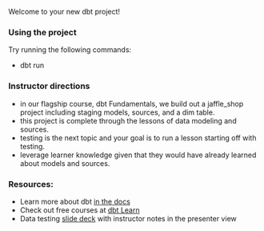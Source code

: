Welcome to your new dbt project!

### Using the project

Try running the following commands:
- dbt run

### Instructor directions
- in our flagship course, dbt Fundamentals, we build out a jaffle_shop project including staging models, sources, and a dim table.
- this project is complete through the lessons of data modeling and sources.
- testing is the next topic and your goal is to run a lesson starting off with testing.
- leverage learner knowledge given that they would have already learned about models and sources. 

### Resources:
- Learn more about dbt [in the docs](https://docs.getdbt.com/docs/introduction)
- Check out free courses at [dbt Learn](https://learn.getdbt.com/)
- Data testing [slide deck](https://docs.google.com/presentation/d/1u_sIDJtGurJyQ9XlRa2g0nHCKrAlmFlmt-Q2WJyweoY/edit?usp=sharing) with instructor notes in the presenter view
